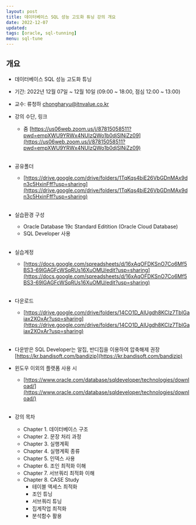 ```yaml
---
layout: post
title: 데이터베이스 SQL 성능 고도화 튜닝 강의 개요
date: 2022-12-07
updated: 
tags: [oracle, sql-tunning]
menu: sql-tune
---
```

## 개요
* 데이터베이스 SQL 성능 고도화 튜닝

* 기간: 2022년 12월 07일 ~ 12월 10일 (09:00 ~ 18:00, 점심 12:00 ~ 13:00)

* 교수: 류청하 chongharyu@itnvalue.co.kr  

* 강의 수단, 링크 
  + 줌 [https://us06web.zoom.us/j/87815058511?pwd=empXWU9YRWx4NUIzQWo1b0djSlNiZz09](https://us06web.zoom.us/j/87815058511?pwd=empXWU9YRWx4NUIzQWo1b0djSlNiZz09)<br /><br />

* 공유폴더
  + [https://drive.google.com/drive/folders/1TqKqs4biE26VbGDnMAx9dn3c5HxinFff?usp=sharing](https://drive.google.com/drive/folders/1TqKqs4biE26VbGDnMAx9dn3c5HxinFff?usp=sharing)<br /><br />

* 실습환경 구성 
  + Oracle Database 19c Standard Editition (Oracle Cloud Database) 
  + SQL Developer 사용 <br /><br />

* 실습계정	
  + [https://docs.google.com/spreadsheets/d/16xAqOFDKSnO7Co6Mf5BS3-69lGAGFcWSqRUs16XuOMU/edit?usp=sharing](https://docs.google.com/spreadsheets/d/16xAqOFDKSnO7Co6Mf5BS3-69lGAGFcWSqRUs16XuOMU/edit?usp=sharing)<br /><br />
  
* 다운로드	
  + [https://drive.google.com/drive/folders/14CO1D_AIUgdh8KCIz7TbIGaiax2XOxAr?usp=sharing](https://drive.google.com/drive/folders/14CO1D_AIUgdh8KCIz7TbIGaiax2XOxAr?usp=sharing)<br /><br />

* 다운받은 SQL Developer는 알집, 반디집을 이용하여 압축해제 권장 [https://kr.bandisoft.com/bandizip](https://kr.bandisoft.com/bandizip)

* 윈도우 이외의 플랫폼 사용 시
  + [https://www.oracle.com/database/sqldeveloper/technologies/download/](https://www.oracle.com/database/sqldeveloper/technologies/download/)<br /><br />

* 강의 목차
  + Chapter 1. 데이터베이스 구조 
  + Chapter 2. 문장 처리 과정 
  + Chapter 3. 실행계획
  + Chapter 4. 실행계획 종류
  + Chapter 5. 인덱스 사용 
  + Chapter 6. 조인 최적화 이해
  + Chapter 7. 서브쿼리 최적화 이해 
  + Chapter 8. CASE Study 
    - 테이블 액세스 최적화
    - 조인 튜닝
    - 서브쿼리 튜닝
    - 집계작업 최적화 
    - 분석함수 활용 